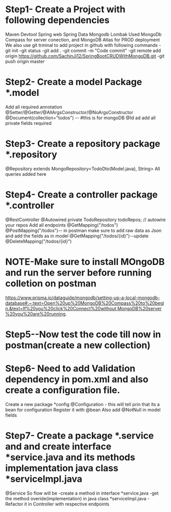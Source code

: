 # Step1- Create a Project with following dependencies
Maven
Devtool
Spring web
Spring Data Mongodb
Lombak
Used MongoDb Compass for server conection, and MongoDB Atlas for PROD deployment
We also use git trminal to add project in github with following commands
-git init
-git status
-git add .
-git commit -m "Code commit"
-git remote add origin <https://github.com/SachinJi12/SpringBootCRUDWithMongoDB.git>
-git push origin master
# Step2- Create a model Package *.model
Add all required annotation
@Setter/@Getter/@AllArgsConstructor/@NoArgsConstructor
@Document(collection="todos") -- #this is for mongoDB
@Id
ad add all private fields required

# Step3- Create a repository package *.repository
@Repository
extends MongoRepository<TodoDto(Model.java), String>
All queries added here

# Step4- Create a controller package *.controller
@RestController
@Autowired
private TodoRepository todoRepos;  // autowire your repos
Add all endpoints
@GetMapping("/todos")
@PostMapping("/todos")-- in postman make sure to add raw data as Json and add the fields as in model
@GetMapping("/todos/{id}")--update
@DeleteMapping("/todos/{id}")

# NOTE-Make sure to install MOngoDB and run the server before running colletion on postman
https://www.prisma.io/dataguide/mongodb/setting-up-a-local-mongodb-database#:~:text=Open%20up%20MongoDB%20Compass%20to%20begin.&text=If%20you%20click%20Connect%20without,MongoDB%20server%20you%20are%20running.

# Step5--Now test the code till now in postman(create a new collection)
# Step6- Need to add Validation dependency in pom.xml and also create a configuration file.
Create a new package *config
@Configuration - this will tell prin that its a bean for configuration
Register it with @bean
Also add @NotNull in model fields

# Step7- Create a package *.service and and create interface *service.java and its methods implementation java class *serviceImpl.java
@Service
So flow will be
-create a method in interface *service.java
-get the method overide(implementation) in java class *serviceImpl.java
-Refactor it in Controller with respective endpoints


